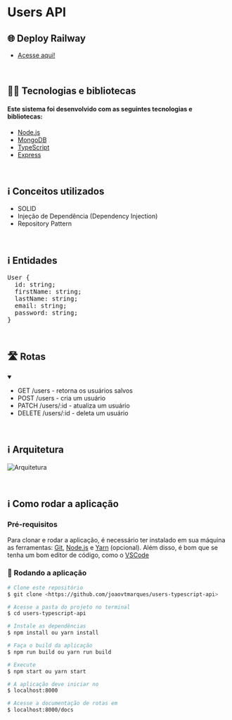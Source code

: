 # Users API

## 🌐 Deploy Railway

- [Acesse aqui!](https://node-typescript-api-production.up.railway.app/docs)

<br>

## 👨‍💻 Tecnologias e bibliotecas

#### Este sistema foi desenvolvido com as seguintes tecnologias e bibliotecas:

- [Node.js](https://nodejs.org/en/)
- [MongoDB](https://www.mongodb.com/)
- [TypeScript](https://www.typescriptlang.org/)
- [Express](https://expressjs.com/pt-br/)

<br>

## ℹ️ Conceitos utilizados

- SOLID
- Injeção de Dependência (Dependency Injection)
- Repository Pattern

<br>

## ℹ️ Entidades

<pre>
User {
  id: string;
  firstName: string;
  lastName: string;
  email: string;
  password: string;
}</pre>

<br>

## 🛣️ Rotas

<details open>
<summary></summary>

- GET /users - retorna os usuários salvos
- POST /users - cria um usuário
- PATCH /users/:id - atualiza um usuário
- DELETE /users/:id - deleta um usuário
</details>

<br>

## ℹ️ Arquitetura

![Arquitetura](https://imgur.com/k5mXFoZ.png)

<br>

## ℹ️ Como rodar a aplicação

### Pré-requisitos

Para clonar e rodar a aplicação, é necessário ter instalado em sua máquina as ferramentas:
[Git](https://git-scm.com), [Node.js](https://nodejs.org/en/) e [Yarn](https://yarnpkg.com/) (opcional).
Além disso, é bom que se tenha um bom editor de código, como o [VSCode](https://code.visualstudio.com/)

### 🎲 Rodando a aplicação

```bash
# Clone este repositório
$ git clone <https://github.com/joaovtmarques/users-typescript-api>

# Acesse a pasta do projeto no terminal
$ cd users-typescript-api

# Instale as dependências
$ npm install ou yarn install

# Faça o build da aplicação
$ npm run build ou yarn run build

# Execute
$ npm start ou yarn start

# A aplicação deve iniciar no
$ localhost:8000

# Acesse a documentação de rotas em
$ localhost:8000/docs
```
